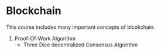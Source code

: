 # Blockchain
This course includes many important concepts of blcokchain. 
1. Proof-Of-Work Algorithm
    * Three Dice decentralized Consensus Algorithm
